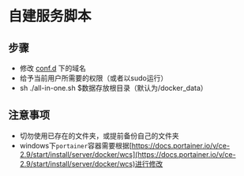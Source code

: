 # 自建服务脚本

## 步骤
* 修改 [conf.d](./conf.d/) 下的域名
* 给予当前用户所需要的权限（或者以sudo运行）
* sh ./all-in-one.sh $数据存放根目录（默认为/docker_data）

## 注意事项
* 切勿使用已存在的文件夹，或提前备份自己的文件夹
* windows下`portainer`容器需要根据[https://docs.portainer.io/v/ce-2.9/start/install/server/docker/wcs](https://docs.portainer.io/v/ce-2.9/start/install/server/docker/wcs)进行修改